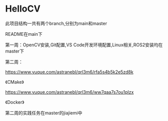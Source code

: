 # HelloCV

此项目结构一共有两个branch,分别为main和master

README在main下

第一周：OpenCV安装,Git配置,VS Code开发环境配置,Linux相关,ROS2安装均在master下

第二周：

https://www.yuque.com/astranebl/qrl3m6/rfa5s4b5k2e5zd8k

《CMake》

https://www.yuque.com/astranebl/qrl3m6/ww7qaa7s7ou1plzx

《Docker》

第二周的实践任务在master的jiajiemi中
